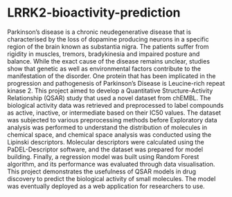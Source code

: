 # LRRK2-bioactivity-prediction

Parkinson’s disease is a chronic neudegenerative disease that is characterised by the loss of
dopamine producing neurons in a specific region of the brain known as substantia nigra. The
patients suffer from rigidity in muscles, tremors, bradykinesia and impaired posture and
balance. While the exact cause of the disease remains unclear, studies show that genetic as
well as environmental factors contribute to the manifestation of the disorder. One protein that
has been implicated in the progression and pathogenesis of Parkinson’s Disease is
Leucine-rich repeat kinase 2. This project aimed to develop a Quantitative Structure-Activity
Relationship (QSAR) study that used a novel dataset from chEMBL. The biological activity
data was retrieved and preprocessed to label compounds as active, inactive, or intermediate
based on their IC50 values. The dataset was subjected to various preprocessing methods
before Exploratory data analysis was performed to understand the distribution of molecules
in chemical space, and chemical space analysis was conducted using the Lipinski descriptors.
Molecular descriptors were calculated using the PaDEL-Descriptor software, and the dataset
was prepared for model building. Finally, a regression model was built using Random Forest
algorithm, and its performance was evaluated through data visualisation. This project
demonstrates the usefulness of QSAR models in drug discovery to predict the biological
activity of small molecules. The model was eventually deployed as a web application for
researchers to use.
